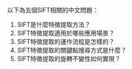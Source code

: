 以下為五個SIFT相關的中文問題：

1. SIFT是什麼特徵提取方法？
2. SIFT特徵提取適用於哪些應用場景？
3. SIFT特徵提取的運作流程是怎樣的？
4. SIFT特徵提取的關鍵點搜尋方式是什麼？
5. SIFT特徵提取的旋轉不變性如何實現？